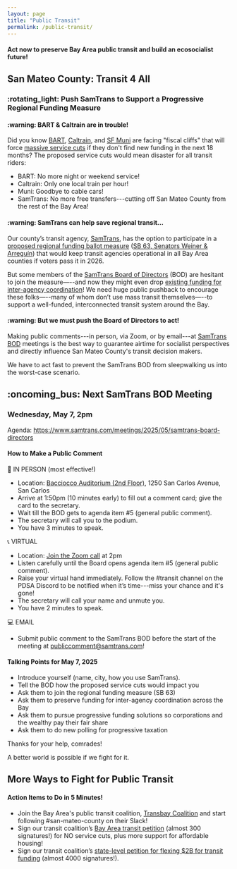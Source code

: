 ```yaml
---
layout: page
title: "Public Transit"
permalink: /public-transit/
---
```


<h4>Act now to preserve Bay Area public transit and build an ecosocialist future!</h4>

<h2>San Mateo County: Transit 4 All</h2>

<h3>:rotating_light: Push SamTrans to Support a Progressive Regional Funding Measure</h3>

<h4>:warning: BART & Caltrain are in trouble!</h4>

Did you know [BART](https://www.bart.gov/about/financials/crisis), [Caltrain](https://www.caltrain.com/blog/2023/04/financial-future-caltrain), and [SF Muni](https://www.sfmta.com/project-updates/sfmtas-financial-crisis) are facing "fiscal cliffs" that will force [massive service cuts](https://twitter.us15.list-manage.com/track/click?u=081245b4dc5f18f3a07fa71e2&id=326a2360be&e=ab29f1143c) if they don't find new funding in the next 18 months? The proposed service cuts would mean disaster for all transit riders:

* BART: No more night or weekend service!
* Caltrain: Only one local train per hour!
* Muni: Goodbye to cable cars!
* SamTrans: No more free transfers---cutting off San Mateo County from the rest of the Bay Area!

<h4>:warning: SamTrans can help save regional transit...</h4>

Our county’s transit agency, [SamTrans](http://samtrans.com/), has the option to participate in a [proposed regional funding ballot measure](https://mtc.ca.gov/news/commission-eyes-2026-tax-measure-preserve-and-improve-bay-area-transit) ([SB 63, Senators Weiner & Arreguín](https://leginfo.legislature.ca.gov/faces/billTextClient.xhtml?bill_id=202520260SB63)) that would keep transit agencies operational in all Bay Area counties if voters pass it in 2026.

But some members of the [SamTrans Board of Directors](https://www.samtrans.com/about-samtrans/board-directors) (BOD) are hesitant to join the measure—--and now they might even drop [existing funding for inter-agency coordination](https://mtc.ca.gov/operations/transit-regional-network-management/transit-fare-coordination-integration)! We need huge public pushback to encourage these folks—--many of whom don’t use mass transit themselves—--to support a well-funded, interconnected transit system around the Bay.

<h4>:warning: But we must push the Board of Directors to act!</h4>

Making public comments---in person, via Zoom, or by email---at [SamTrans BOD](https://www.samtrans.com/board-of-directors/meetings) meetings is the best way to guarantee airtime for socialist perspectives and directly influence San Mateo County's transit decision makers. 

We have to act fast to prevent the SamTrans BOD from sleepwalking us into the worst-case scenario.

<h2>:oncoming_bus: Next SamTrans BOD Meeting</h2>
<h3>Wednesday, May 7, 2pm</h3>

Agenda: https://www.samtrans.com/meetings/2025/05/samtrans-board-directors

<h4>How to Make a Public Comment</h4>

:microphone: IN PERSON (most effective!)

* Location: [Bacciocco Auditorium (2nd Floor)](https://maps.app.goo.gl/e4X3vMBynC1pdUGbA), 1250 San Carlos Avenue, San Carlos
* Arrive at 1:50pm (10 minutes early) to fill out a comment card; give the card to the secretary. 
* Wait till the BOD gets to agenda item #5 (general public comment). 
* The secretary will call you to the podium.
* You have 3 minutes to speak.

:telephone_receiver: VIRTUAL

* Location: [Join the Zoom call](https://us02web.zoom.us/j/81001317517?pwd=6LuOhomk1KpISW9X2CbpthZRGreaIA.1) at 2pm
* Listen carefully until the Board opens agenda item #5 (general public comment).
* Raise your virtual hand immediately. Follow the #transit channel on the PDSA Discord to be notified when it’s time---miss your chance and it's gone!
* The secretary will call your name and unmute you.
* You have 2 minutes to speak. 

:computer: EMAIL

* Submit public comment to the SamTrans BOD before the start of the meeting at publiccomment@samtrans.com!

<h4>Talking Points for May 7, 2025</h4>

*  Introduce yourself (name, city, how you use SamTrans).
*  Tell the BOD how the proposed service cuts would impact you
*  Ask them to join the regional funding measure (SB 63)
*  Ask them to preserve funding for inter-agency coordination across the Bay
*  Ask them to pursue progressive funding solutions so corporations and the wealthy pay their fair share
*  Ask them to do new polling for progressive taxation

Thanks for your help, comrades!

A better world is possible if we fight for it. 

<h2>More Ways to Fight for Public Transit</h2>

<h4>Action Items to Do in 5 Minutes!</h4>

* Join the Bay Area's public transit coalition, [Transbay Coalition](https://www.transbaycoalition.org/join/) and start following #san-mateo-county on their Slack!
* Sign our transit coalition’s [Bay Area transit petition](https://actionnetwork.org/letters/build-more-housing-and-prevent-dire-transit-service-cuts/) (almost 300 signatures!) for NO service cuts, plus more support for affordable housing!
* Sign our transit coalition’s [state-level petition for flexing $2B for transit funding](https://actionnetwork.org/letters/fund-transit-support-our-communities?clear_id=true&link_id=1&can_id=ae4c9ece59933e2f4dbae941daf4aa55&source=email-speak-out-for-caltrain-samtrans-vta-funding-regional-coordination&email_referrer=email_2678064&email_subject=speak-out-for-caltrain-samtrans-vta-funding-regional-coordination&&) (almost 4000 signatures!).
